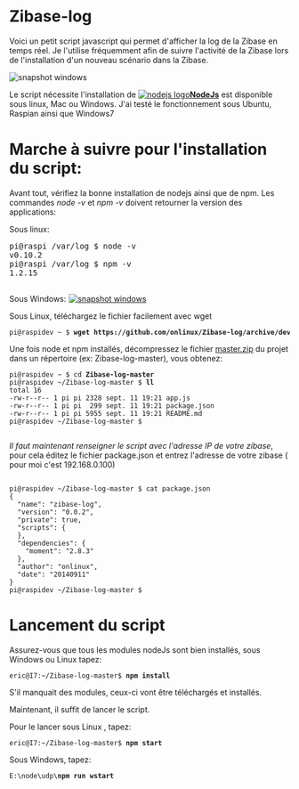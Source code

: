 Zibase-log
==========
Voici un petit script javascript qui permet d'afficher la log de la Zibase en temps réel.
Je l'utilise fréquemment afin de suivre l'activité de la Zibase lors de l'installation d'un nouveau scénario dans la Zibase.

<img src="http://onlinux.free.fr/pub/snapshot1.png" alt="snapshot windows" />

Le script nécessite l'installation de <a href="http://nodejs.org/download/" title="NodeJs"><img src="http://onlinux.free.fr/pub/nodejslogo.jpg" alt="nodejs logo" /><strong>NodeJs</strong></a> est disponible sous linux, Mac ou Windows.
J'ai testé le fonctionnement sous Ubuntu, Raspian ainsi que Windows7

<h1>Marche à suivre pour l'installation du script:</h1>
Avant tout, vérifiez la bonne installation de nodejs ainsi que de npm. Les commandes <em>node -v</em> et <em>npm -v</em> doivent retourner la version des applications:

Sous linux:
<pre>
pi@raspi /var/log $ node -v
v0.10.2
pi@raspi /var/log $ npm -v
1.2.15

</pre>

Sous Windows:
<a href="http://onlinux.free.fr/pub/snapshot3.png"><img src="http://onlinux.free.fr/pub/snapshot3.png" alt="snapshot3" width="1" height="1" class="alignnone size-medium wp-image-67" /><img src="http://onlinux.free.fr/pub/snapshot3.png" alt="snapshot windows" /></a>

Sous Linux, téléchargez le fichier facilement avec wget
<pre style="font-size:12px;">
pi@raspidev ~ $ <strong>wget https://github.com/onlinux/Zibase-log/archive/dev.zip</strong>
</pre>

Une fois node et npm installés, décompressez le fichier <a href="https://github.com/onlinux/Zibase-log/archive/master.zip">master.zip</a> du projet dans un répertoire (ex: Zibase-log-master), vous obtenez:


<pre style="font-size:12px;">
pi@raspidev ~ $ cd <strong>Zibase-log-master</strong>
pi@raspidev ~/Zibase-log-master $ <strong>ll</strong>
total 16
-rw-r--r-- 1 pi pi 2328 sept. 11 19:21 app.js
-rw-r--r-- 1 pi pi  299 sept. 11 19:21 package.json
-rw-r--r-- 1 pi pi 5955 sept. 11 19:21 README.md
pi@raspidev ~/Zibase-log-master $ 

</pre>

<em>Il faut maintenant renseigner le script avec l'adresse IP de votre zibase</em>, pour cela
éditez le fichier package.json et entrez l'adresse de votre zibase ( pour moi c'est 192.168.0.100)
<pre style="font-size:12px;">

pi@raspidev ~/Zibase-log-master $ cat package.json 
{
  "name": "zibase-log",
  "version": "0.0.2",
  "private": true,
  "scripts": {
  },
  "dependencies": {
    "moment": "2.8.3"
  },
  "author": "onlinux",
  "date": "20140911"
}
pi@raspidev ~/Zibase-log-master $
</pre>
<h1>Lancement du script</h1>

Assurez-vous que tous les modules nodeJs sont bien installés, sous Windows ou Linux tapez:

<pre style="font-size:12px;">
eric@I7:~/Zibase-log-master$ <strong>npm install</strong>
</pre>
S'il manquait des modules, ceux-ci vont être téléchargés et installés.

Maintenant, il suffit de lancer le script.

Pour le lancer sous Linux , tapez:

<pre style="font-size:12px;">
eric@I7:~/Zibase-log-master$ <strong>npm start</strong>
</pre>

Sous Windows, tapez:
<pre style="font-size:12px;">
E:\node\udp\<strong>npm run wstart</strong>
</pre>


